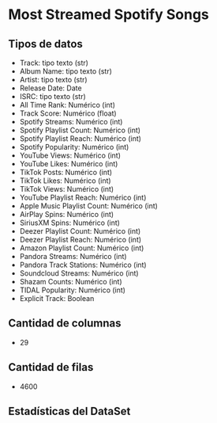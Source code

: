 # Most Streamed Spotify Songs
## Tipos de datos
- Track: tipo texto (str)
- Album Name: tipo texto (str)
- Artist: tipo texto (str)
- Release Date: Date
- ISRC: tipo texto (str)
- All Time Rank: Numérico (int)
- Track Score: Numérico (float)
- Spotify Streams: Numérico (int)
- Spotify Playlist Count: Numérico (int)
- Spotify Playlist Reach: Numérico (int)
- Spotify Popularity: Numérico (int)
- YouTube Views: Numérico (int)
- YouTube Likes: Numérico (int)
- TikTok Posts: Numérico (int)
- TikTok Likes: Numérico (int)
- TikTok Views: Numérico (int)
- YouTube Playlist Reach: Numérico (int)
- Apple Music Playlist Count: Numérico (int)
- AirPlay Spins: Numérico (int)
- SiriusXM Spins: Numérico (int)
- Deezer Playlist Count: Numérico (int)
- Deezer Playlist Reach: Numérico (int)
- Amazon Playlist Count: Numérico (int)
- Pandora Streams: Numérico (int)
- Pandora Track Stations: Numérico (int)
- Soundcloud Streams: Numérico (int)
- Shazam Counts: Numérico (int)
- TIDAL Popularity: Numérico (int)
- Explicit Track: Boolean

## Cantidad de columnas 
- 29

## Cantidad de filas
- 4600

## Estadísticas del DataSet
